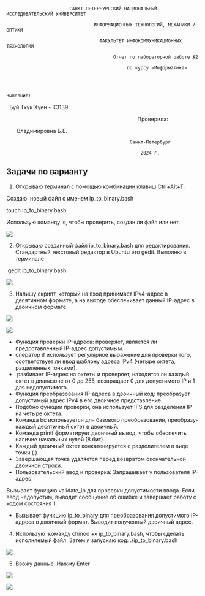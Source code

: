 
                           САНКТ-ПЕТЕРБУРГСКИЙ НАЦИОНАЛЬНЫЙ ИССЛЕДОВАТЕЛЬСКИЙ УНИВЕРСИТЕТ

                                    ИНФОРМАЦИОННЫХ ТЕХНОЛОГИЙ, МЕХАНИКИ И ОПТИКИ

                                      ФАКУЛЬТЕТ ИНФОКОММУНИКАЦИОННЫХ ТЕХНОЛОГИЙ

                                           Отчет по лабораторной работе №2

                                                по курсу «Информатика»

                                                                                          
                                                                                          
                                                                                          
                                                                                          
                                                                                          Выполнил:

                                                                                          Буй Тхук Хуен - К3139

                                                                                          Проверила:

                                                                                          Владимировна Б.Е.

                                                 
                                                 
                                                 
                                                 Санкт-Петербург

                                                     2024 г.

## Задачи по варианту

1.  Открываю терминал с помощью комбинации клавиш Ctrl+Alt+T.

Создаю  новый файл с именем ip\_to\_binary.bash

touch ip\_to\_binary.bash

Использую команду ls, чтобы проверить, создан ли файл или нет.

![](https://lh7-rt.googleusercontent.com/docsz/AD_4nXeMaWh-mA0IxAJejbkFZuD7iNH-vQvJEOuqE9qxOPNc42xWFwHlwULhugdNYZMP_e_JgjsIq0KS7RQxQZGWU7nQOlCfqd8HFTxIad8JyasIDpMTgiEv4Bjcfz0hG3OClo2p-lnlNNg0_oDEJDeqFAKk0JBC?key=xnfKaIuyDKowxBhOp7dZog)

2.  Открываю созданный файл ip\_to\_binary.bash для редактирования. Стандартный текстовый редактор в Ubuntu это gedit. Выполню в терминале

 gedit ip\_to\_binary.bash

![](https://lh7-rt.googleusercontent.com/docsz/AD_4nXdufOf-phKOfPdJSvuc2RyeCS6iav3j9PCc6XlnMGfk4Njz2rpiDjaHCFvj7USlRUaO3mSFUD5rdfZaZoTYFshCZ4kzspiE32t1T9Kxt8Z7ux-SfeuQ5PNXoVvF9SLds96WvQaPzeYGcWhYYFRIPHb__zA?key=xnfKaIuyDKowxBhOp7dZog)

3.  Напишу скрипт, который на вход принимает IPv4-адрес в десятичном формате, а на выходе обеспечивает данный IP-адрес в двоичном формате.

![](https://lh7-rt.googleusercontent.com/docsz/AD_4nXcLRCY6gYnbcm9ReVT-fItOLZbqAm_mVOwo_mdo-6APp-Bmw6BUBipQGObHmM2mFYVqi1ARHJesiDT0uGGE-BPytGjG0heSSjuftV5rtSb88UiCXHJQtGA6mJkZ3ThS13LrhvLrcaGjoDp3f9UdUe-EwT1b?key=xnfKaIuyDKowxBhOp7dZog)

![](https://lh7-rt.googleusercontent.com/docsz/AD_4nXdABYtiJ4VQ-e7d2qfBKHERI_LVpFtHMe6iDyaVV1X3edDqNwG2tDEB91OTqIR2-g-YGTx2voz5epx10T5L6UYeR6afveIoRMLnJDoGBC8An4tCZwjgGH37CAHAqFY3cPiEwiFZdY0Gev6Yg6-k1AjFtvEC?key=xnfKaIuyDKowxBhOp7dZog)

-   Функция проверки IP-адреса: проверяет, является ли предоставленный IP-адрес допустимым.
-   оператор if использует регулярное выражение для проверки того, соответствует ли ввод шаблону адреса IPv4 (четыре октета, разделенных точками).
-    разбивает IP-адрес на октеты и проверяет, находится ли каждый октет в диапазоне от 0 до 255, возвращает 0 для допустимого IP и 1 для недопустимого.
-   Функция преобразования IP-адреса в двоичный код: преобразует допустимый адрес IPv4 в его двоичное представление.
-   Подобно функции проверки, она использует IFS для разделения IP на четыре октета.
-   Команда bc используется для базового преобразования, преобразуя каждый десятичный октет в двоичный.
-   Команда printf форматирует двоичный вывод, чтобы обеспечить наличие начальных нулей (8 бит).
-   Каждый двоичный октет конкатенируется с разделителем в виде точки (.).
-   Завершающая точка удаляется перед возвратом окончательной двоичной строки.
-   Пользовательский ввод и проверка: Запрашивает у пользователя IP-адрес.

Вызывает функцию validate\_ip для проверки допустимости ввода. Если ввод недопустим, выводит сообщение об ошибке и завершает работу с кодом состояния 1.

-   Вызывает функцию ip\_to\_binary для преобразования допустимого IP-адреса в двоичный формат. Выводит полученный двоичный адрес.
4.  Использую  команду chmod +x ip\_to\_binary.bash, чтобы сделать исполняемый файл. Затем я запускаю код: ./ip\_to\_binary.bash

![](https://lh7-rt.googleusercontent.com/docsz/AD_4nXc0jf2H7hLfznmCl5B8ht0UdBtVULtWD3ffJ5jt46NV6tppW8zjm0zX3PLyQaettEY_1nQF4dZ5-LYiipUCSzJF4EeJGVjJQPEtEI-DvHHELY4Y3-2GyJJWfkw2EI_Q5q-n8aCTuSn6kfMUB8taXKMqjobV?key=xnfKaIuyDKowxBhOp7dZog)

5.  Ввожу данные. Нажму Enter

![](https://lh7-rt.googleusercontent.com/docsz/AD_4nXeg-4yHKuBTWBuUfb7AxcNPxGCXc0IDFriOf0-GaYJH2juiqTgKQD6sSfW7qOR5wN-NoFeVUlxiRu2yithuqovj0iGTves-8YqNYR3HcRZv4TzyuAtH_3BwEtW2mh5t1HTh1OPnfuQpf19swwRbBJCm1IQ?key=xnfKaIuyDKowxBhOp7dZog)

![](https://lh7-rt.googleusercontent.com/docsz/AD_4nXcXHAfamdfbllHGePwIlPjroeMjYp2Cocqwyo_XkhW9IfUaNYn_IW_bETr7alRjYj9VUTwNXJFXrSePsg3-U9tNFJn8PlguhgRTZfzWmcHMXULPiThEyKSWzCYNz_k3lcIo3BaSpy47arbpkmCBM3X4Zu-_?key=xnfKaIuyDKowxBhOp7dZog)
